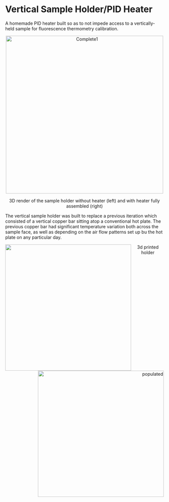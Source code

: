 # Vertical Sample Holder/PID Heater
A homemade PID heater built so as to not impede access to a vertically-held sample for fluorescence thermometry calibration.

<p align="center">
  <img src="https://github.com/Swicano/swicano.github.io/blob/master/images/VertSampHoldPID/VSH-rend5.png" alt="Complete1" align="center" width="500" />
  <p align="center"> 3D render of the sample holder without heater (left) and with heater fully assembled (right)  </p>
</p>

The vertical sample holder was built to replace a previous iteration which consisted of a vertical copper bar sitting atop a conventional hot plate. The previous copper bar had significant temperature variation both across the sample face, as well as depending on the air flow patterns set up bu the hot plate on any particular day. 

<p>
<p align="center">
    <p align="left"><img src="https://raw.githubusercontent.com/Swicano/swicano.github.io/master/images/VertSampHoldPID/20141020_210743.jpg" align="left" height="400"/></p>
    <p align="right"><img src="https://raw.githubusercontent.com/Swicano/swicano.github.io/master/images/VertSampHoldPID/20150108_123323.jpg" alt="populated" align="right" height="400"/></p>
</p>
<p align="center"> 3d printed holder </p>
</p>
